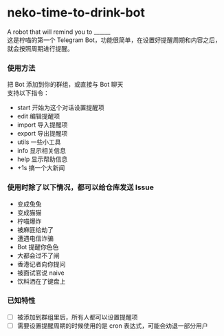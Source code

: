 # neko-time-to-drink-bot
A robot that will remind you to ______  
这是柠喵的第一个 Telegram Bot，功能很简单，在设置好提醒周期和内容之后，就会按照周期进行提醒。  

### 使用方法
把 Bot 添加到你的群组，或直接与 Bot 聊天  
支持以下指令：
- start 开始为这个对话设置提醒项
- edit 编辑提醒项
- import 导入提醒项
- export 导出提醒项
- utils 一些小工具
- info 显示相关信息
- help 显示帮助信息
- +1s 搞一个大新闻

### 使用时除了以下情况，都可以给仓库发送 Issue
- 变成兔兔
- 变成猫猫
- 柠喵爆炸
- 被麻匪给劫了
- 遭遇电信诈骗
- Bot 提醒你色色
- 大都会过不了闸
- 香港记者向你提问
- 被面试官说 naive
- 饮料洒在了键盘上

### 已知特性
- [ ] 被添加到群组里后，所有人都可以设置提醒项
- [ ] 需要设置提醒周期的时候使用的是 cron 表达式，可能会劝退一部分用户